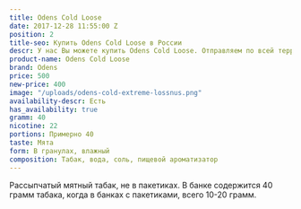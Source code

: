 ```yaml
---
title: Odens Cold Loose
date: 2017-12-28 11:55:00 Z
position: 2
title-seo: Купить Odens Cold Loose в России
descr: У нас Вы можете купить Odens Cold Loose. Отправляем по всей территории России.
product-name: Odens Cold Loose
brand: Odens
price: 500
new-price: 400
image: "/uploads/odens-cold-extreme-lossnus.png"
availability-descr: Есть
has_availability: true
gramm: 40
nicotine: 22
portions: Примерно 40
taste: Мята
form: В гранулах, влажный
composition: Табак, вода, соль, пищевой ароматизатор
---
```


Рассыпчатый мятный табак, не в пакетиках. В банке содержится 40 грамм табака, когда в банках с пакетиками, всего 10-20 грамм. 